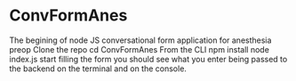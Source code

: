 # ConvFormAnes
The begining of node JS conversational form application for anesthesia preop
Clone the repo
cd ConvFormAnes
From the CLI
npm install
node index.js
start filling the form you should see what you enter being passed to the backend on the terminal and  on the console.


